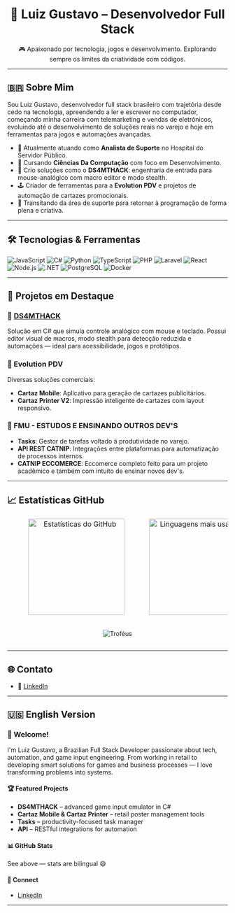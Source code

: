 <!-- README.md -->

<h1 align="center">🧠 Luiz Gustavo – Desenvolvedor Full Stack</h1>

<p align="center">🎮 Apaixonado por tecnologia, jogos e desenvolvimento. Explorando sempre os limites da criatividade com códigos.</p>

---

## 🇧🇷 Sobre Mim

Sou Luiz Gustavo, desenvolvedor full stack brasileiro com trajetória desde cedo na tecnologia, apreendendo a ler e escrever no computador, começando minha carreira com telemarketing e vendas de eletrônicos, evoluindo até o desenvolvimento de soluções reais no varejo e hoje em ferramentas para jogos e automações avançadas.

- 💼 Atualmente atuando como **Analista de Suporte** no Hospital do Servidor Público.
- 🧠 Cursando **Ciências Da Computação** com foco em Desenvolvimento.
- 🧪 Crio soluções como o **DS4MTHACK**: engenharia de entrada para mouse-analógico com macro editor e modo stealth.
- 🕹️ Criador de ferramentas para a **Evolution PDV** e projetos de automação de cartazes promocionais.
- 🔁 Transitando da área de suporte para retornar à programação de forma plena e criativa.

---

## 🛠️ Tecnologias & Ferramentas

![JavaScript](https://img.shields.io/badge/-JavaScript-black?style=flat-square&logo=javascript)
![C#](https://img.shields.io/badge/-CSharp-black?style=flat-square&logo=csharp)
![Python](https://img.shields.io/badge/-Python-black?style=flat-square&logo=python)
![TypeScript](https://img.shields.io/badge/-TypeScript-black?style=flat-square&logo=typescript)
![PHP](https://img.shields.io/badge/-PHP-black?style=flat-square&logo=php)
![Laravel](https://img.shields.io/badge/-Laravel-black?style=flat-square&logo=laravel)
![React](https://img.shields.io/badge/-React-black?style=flat-square&logo=react)
![Node.js](https://img.shields.io/badge/-Node.js-black?style=flat-square&logo=node.js)
![.NET](https://img.shields.io/badge/-.NET-black?style=flat-square&logo=dotnet)
![PostgreSQL](https://img.shields.io/badge/-PostgreSQL-black?style=flat-square&logo=postgresql)
![Docker](https://img.shields.io/badge/-Docker-black?style=flat-square&logo=docker)


---

## 🚀 Projetos em Destaque

### 🎯 [DS4MTHACK](https://www.linkedin.com/posts/luiz-gustavo-9ba170309_ds4mthack-inputengineering-gamedevtools-activity-7332133466429362176-GH9X)
Solução em C# que simula controle analógico com mouse e teclado. Possui editor visual de macros, modo stealth para detecção reduzida e automações — ideal para acessibilidade, jogos e protótipos.

### 🛒 Evolution PDV
Diversas soluções comerciais:
- **Cartaz Mobile**: Aplicativo para geração de cartazes publicitários.
- **Cartaz Printer V2**: Impressão inteligente de cartazes com layout responsivo.

### 🧠 FMU - ESTUDOS E ENSINANDO OUTROS DEV'S
- **Tasks**: Gestor de tarefas voltado à produtividade no varejo.
- **API REST CATNIP**: Integrações entre plataformas para automatização de processos internos.
- **CATNIP ECCOMERCE**: Eccomerce completo feito para um projeto acadêmico e também com intuito de ensinar novos dev's.

---

## 📈 Estatísticas GitHub

<table align="center" style="width:100%; border-collapse:separate; border-spacing:40px 0; margin-top:20px; margin-bottom:20px;">
  <tr>
    <td align="center" style="width:50%;">
      <img 
        src="https://github-readme-stats.vercel.app/api?username=LGDev666&show_icons=true&theme=radical&hide_border=true" 
        alt="Estatísticas do GitHub" 
        height="220"/>
    </td>
    <td align="center" style="width:50%;">
      <img 
        src="https://github-readme-stats.vercel.app/api/top-langs/?username=LGDev666&layout=compact&theme=radical&hide_border=true" 
        alt="Linguagens mais usadas" 
        height="220"/>
    </td>
  </tr>
</table>

<p align="center" style="margin-top:30px; margin-bottom:30px;">
  <img src="https://github-profile-trophy.vercel.app/?username=LGDev666&theme=onedark&margin-w=15&no-frame=true&no-bg=true" alt="Troféus"/>
</p>



---

## 🌐 Contato

- 💼 [LinkedIn](https://www.linkedin.com/in/luiz-gustavo-9ba170309/)

---

## 🇺🇸 English Version

### 👋 Welcome!

I'm Luiz Gustavo, a Brazilian Full Stack Developer passionate about tech, automation, and game input engineering. From working in retail to developing smart solutions for games and business processes — I love transforming problems into systems.


#### 🏆 Featured Projects
- **DS4MTHACK** – advanced game input emulator in C#
- **Cartaz Mobile & Cartaz Printer** – retail poster management tools
- **Tasks** – productivity-focused task manager
- **API** – RESTful integrations for automation

#### 📊 GitHub Stats
See above — stats are bilingual 😄

#### 🔗 Connect
- [LinkedIn](https://www.linkedin.com/in/luiz-gustavo-9ba170309/)

---

